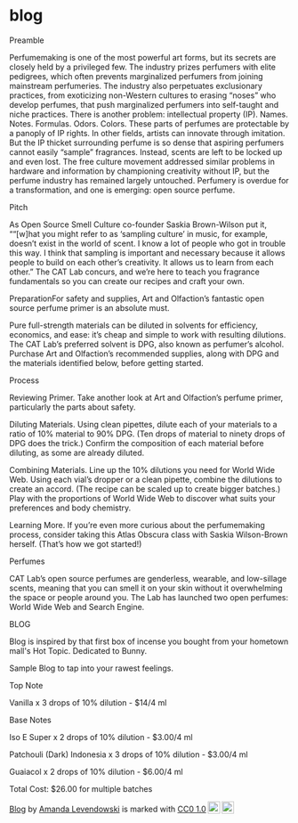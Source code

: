# blog

Preamble

Perfumemaking is one of the most powerful art forms, but its secrets are closely held by a privileged few. The industry prizes perfumers with elite pedigrees, which often prevents marginalized perfumers from joining mainstream perfumeries. The industry also perpetuates exclusionary practices, from exoticizing non-Western cultures to erasing “noses” who develop perfumes, that push marginalized perfumers into self-taught and niche practices. There is another problem: intellectual property (IP). Names. Notes. Formulas. Odors. Colors. These parts of perfumes are protectable by a panoply of IP rights. In other fields, artists can innovate through imitation. But the IP thicket surrounding perfume is so dense that aspiring perfumers cannot easily “sample” fragrances. Instead, scents are left to be locked up and even lost. The free culture movement addressed similar problems in hardware and information by championing creativity without IP, but the perfume industry has remained largely untouched. Perfumery is overdue for a transformation, and one is emerging: open source perfume.

Pitch

As Open Source Smell Culture co-founder Saskia Brown-Wilson put it, ““[w]hat you might refer to as ‘sampling culture’ in music, for example, doesn’t exist in the world of scent. I know a lot of people who got in trouble this way. I think that sampling is important and necessary because it allows people to build on each other’s creativity. It allows us to learn from each other.” The CAT Lab concurs, and we’re here to teach you fragrance fundamentals so you can create our recipes and craft your own.

PreparationFor safety and supplies, Art and Olfaction’s fantastic open source perfume primer is an absolute must. 

Pure full-strength materials can be diluted in solvents for efficiency, economics, and ease: it’s cheap and simple to work with resulting dilutions. The CAT Lab’s preferred solvent is DPG, also known as perfumer’s alcohol. Purchase Art and Olfaction’s recommended supplies, along with DPG and the materials identified below, before getting started.

Process

Reviewing Primer. Take another look at Art and Olfaction’s perfume primer, particularly the parts about safety.

Diluting Materials.  Using clean pipettes, dilute each of your materials to a ratio of 10% material to 90% DPG. (Ten drops of material to ninety drops of DPG does the trick.) Confirm the composition of each material before diluting, as some are already diluted.

Combining Materials. Line up the 10% dilutions you need for World Wide Web. Using each vial’s dropper or a clean pipette,  combine the dilutions to create an accord. (The recipe can be scaled up to create bigger batches.) Play with the proportions of World Wide Web to discover what suits your preferences and body chemistry. 

Learning More. If you’re even more curious about the perfumemaking process, consider taking this Atlas Obscura class with Saskia Wilson-Brown herself. (That’s how we got started!)

Perfumes

CAT Lab’s open source perfumes are genderless, wearable, and low-sillage scents, meaning that you can smell it on your skin without it overwhelming the space or people around you. The Lab has launched two open perfumes: World Wide Web and Search Engine.

BLOG

Blog is inspired by that first box of incense you bought from your hometown mall's Hot Topic. Dedicated to Bunny.

Sample Blog to tap into your rawest feelings.

Top Note

Vanilla x 3 drops of 10% dilution - $14/4 ml

Base Notes

Iso E Super x 2 drops of 10% dilution - $3.00/4 ml  

Patchouli (Dark) Indonesia x 3 drops of 10% dilution - $3.00/4 ml

Guaiacol x 2 drops of 10% dilution - $6.00/4 ml 

Total Cost: $26.00 for multiple batches

 <p xmlns:cc="http://creativecommons.org/ns#" xmlns:dct="http://purl.org/dc/terms/"><a property="dct:title" rel="cc:attributionURL" href="https://github.com/catl4b/blog/edit/main/README.md">Blog</a> by <a rel="cc:attributionURL dct:creator" property="cc:attributionName" href="http://levendowski.net">Amanda Levendowski</a> is marked with <a href="http://creativecommons.org/publicdomain/zero/1.0?ref=chooser-v1" target="_blank" rel="license noopener noreferrer" style="display:inline-block;">CC0 1.0<img style="height:22px!important;margin-left:3px;vertical-align:text-bottom;" src="https://mirrors.creativecommons.org/presskit/icons/cc.svg?ref=chooser-v1"><img style="height:22px!important;margin-left:3px;vertical-align:text-bottom;" src="https://mirrors.creativecommons.org/presskit/icons/zero.svg?ref=chooser-v1"></a></p> 
